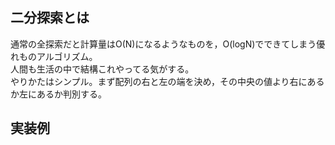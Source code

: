 ## 二分探索とは

通常の全探索だと計算量はO(N)になるようなものを，O(logN)でできてしまう優れものアルゴリズム。  
人間も生活の中で結構これやってる気がする。  
やりかたはシンプル。まず配列の右と左の端を決め，その中央の値より右にあるか左にあるか判別する。

## 実装例

